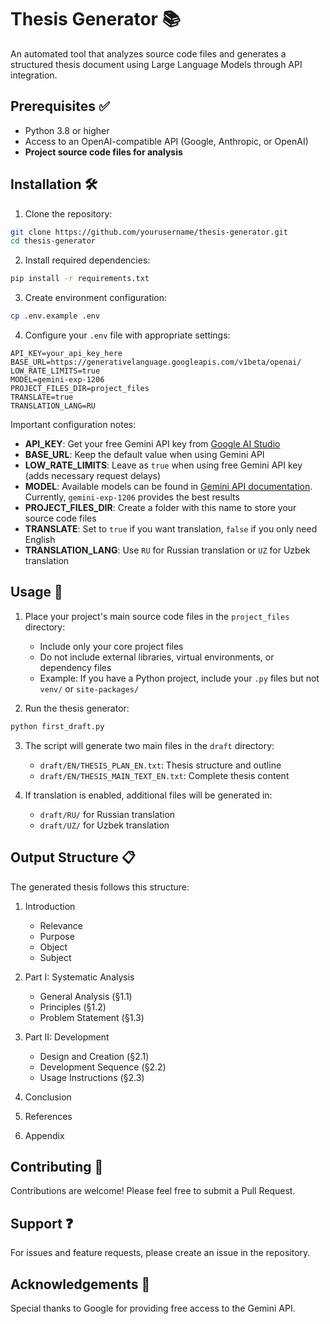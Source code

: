 # Thesis Generator 📚

An automated tool that analyzes source code files and generates a structured thesis document using Large Language Models through API integration.

## Prerequisites ✅

- Python 3.8 or higher
- Access to an OpenAI-compatible API (Google, Anthropic, or OpenAI)
- **Project source code files for analysis**

## Installation 🛠️

1. Clone the repository:
```bash
git clone https://github.com/yourusername/thesis-generator.git
cd thesis-generator
```

2. Install required dependencies:
```bash
pip install -r requirements.txt
```

3. Create environment configuration:
```bash
cp .env.example .env
```

4. Configure your `.env` file with appropriate settings:
```env
API_KEY=your_api_key_here
BASE_URL=https://generativelanguage.googleapis.com/v1beta/openai/
LOW_RATE_LIMITS=true
MODEL=gemini-exp-1206
PROJECT_FILES_DIR=project_files
TRANSLATE=true
TRANSLATION_LANG=RU
```

Important configuration notes:

- **API_KEY**: Get your free Gemini API key from [Google AI Studio](https://aistudio.google.com/app/apikey)
- **BASE_URL**: Keep the default value when using Gemini API
- **LOW_RATE_LIMITS**: Leave as `true` when using free Gemini API key (adds necessary request delays)
- **MODEL**: Available models can be found in [Gemini API documentation](https://ai.google.dev/gemini-api/docs/models/gemini). Currently, `gemini-exp-1206` provides the best results
- **PROJECT_FILES_DIR**: Create a folder with this name to store your source code files
- **TRANSLATE**: Set to `true` if you want translation, `false` if you only need English
- **TRANSLATION_LANG**: Use `RU` for Russian translation or `UZ` for Uzbek translation


## Usage 🚀

1. Place your project's main source code files in the `project_files` directory:
   - Include only your core project files
   - Do not include external libraries, virtual environments, or dependency files
   - Example: If you have a Python project, include your `.py` files but not `venv/` or `site-packages/`

2. Run the thesis generator:
```bash
python first_draft.py
```

3. The script will generate two main files in the `draft` directory:
   - `draft/EN/THESIS_PLAN_EN.txt`: Thesis structure and outline
   - `draft/EN/THESIS_MAIN_TEXT_EN.txt`: Complete thesis content

4. If translation is enabled, additional files will be generated in:
   - `draft/RU/` for Russian translation
   - `draft/UZ/` for Uzbek translation


## Output Structure 📋

The generated thesis follows this structure:

1. Introduction
   - Relevance
   - Purpose
   - Object
   - Subject

2. Part I: Systematic Analysis
   - General Analysis (§1.1)
   - Principles (§1.2)
   - Problem Statement (§1.3)

3. Part II: Development
   - Design and Creation (§2.1)
   - Development Sequence (§2.2)
   - Usage Instructions (§2.3)

4. Conclusion

5. References

6. Appendix

## Contributing 🤝

Contributions are welcome! Please feel free to submit a Pull Request.

## Support ❓

For issues and feature requests, please create an issue in the repository.

## Acknowledgements 🙏

Special thanks to Google for providing free access to the Gemini API.